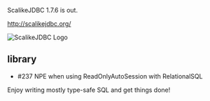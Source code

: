 ScalikeJDBC 1.7.6 is out. 

http://scalikejdbc.org/

![ScalikeJDBC Logo](http://scalikejdbc.org/images/logo.png)

## library

- #237 NPE when using ReadOnlyAutoSession with RelationalSQL

Enjoy writing mostly type-safe SQL and get things done!

